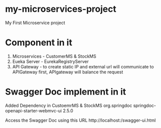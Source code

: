 # my-microservices-project
My First Microservice project

# Component in it
1. Microservices - CustomerMS & StockMS
2. Eueka Server - EurekaRegistryServer
3. API Gateway - to create static IP and external url will communicate to APIGateway first, APIgateway will balance the request

# Swagger Doc implement in it
Added Dependency in CustoemrMS & StockMS
<dependency>
    <groupId>org.springdoc</groupId>
    <artifactId>springdoc-openapi-starter-webmvc-ui</artifactId>
    <version>2.5.0</version>
</dependency> 

Access the Swagger Doc using this URL
http://localhost:<port>/swagger-ui.html

